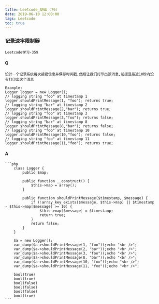 ```yaml
---
title: Leetcode_基础 (76)
date: 2019-06-10 12:00:00
tags: Leetcode
toc: true
---
```


### 记录速率限制器
    Leetcode学习-359

<!-- more -->

#### Q
    设计一个记录系统每次接受信息并保存时间戳,然后让我们打印出该消息,前提是最近10秒内没有打印出这个消息
    
    Example:
    Logger logger = new Logger();
    // logging string "foo" at timestamp 1
    logger.shouldPrintMessage(1, "foo"); returns true; 
    // logging string "bar" at timestamp 2
    logger.shouldPrintMessage(2,"bar"); returns true;
    // logging string "foo" at timestamp 3
    logger.shouldPrintMessage(3,"foo"); returns false;
    // logging string "bar" at timestamp 8
    logger.shouldPrintMessage(8,"bar"); returns false;
    // logging string "foo" at timestamp 10
    logger.shouldPrintMessage(10,"foo"); returns false;
    // logging string "foo" at timestamp 11
    logger.shouldPrintMessage(11,"foo"); returns true;

#### A
    ```php
        class Logger {
            public $map;

            public function __construct() {
                $this->map = array();
            }

            public function shouldPrintMessage($timestamp, $message) {
                if (!array_key_exists($message, $this->map) || $timestamp - $this->map[$message] >= 10) {
                    $this->map[$message] = $timestamp;
                    return true;
                }
                return false;
            }
        }

        $a = new Logger();
        var_dump($a->shouldPrintMessage(1, "foo"));echo "<br />";
        var_dump($a->shouldPrintMessage(2, "bar"));echo "<br />";
        var_dump($a->shouldPrintMessage(3, "foo"));echo "<br />";
        var_dump($a->shouldPrintMessage(8, "bar"));echo "<br />";
        var_dump($a->shouldPrintMessage(10, "foo"));echo "<br />";
        var_dump($a->shouldPrintMessage(11, "foo"));echo "<br />";

        bool(true) 
        bool(true) 
        bool(false) 
        bool(false) 
        bool(false) 
        bool(true) 
    ```
